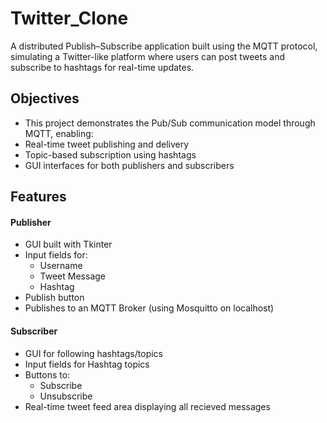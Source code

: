 # Twitter_Clone
A distributed Publish–Subscribe application built using the MQTT protocol, 
simulating a Twitter-like platform where users can post tweets and subscribe 
to hashtags for real-time updates.

## Objectives
- This project demonstrates the Pub/Sub communication model through MQTT, enabling:
- Real-time tweet publishing and delivery
- Topic-based subscription using hashtags
- GUI interfaces for both publishers and subscribers

## Features
#### Publisher
- GUI built with Tkinter
- Input fields for:
    - Username
    - Tweet Message
    - Hashtag
- Publish button
- Publishes to an MQTT Broker (using Mosquitto on localhost)
#### Subscriber
- GUI for following hashtags/topics
- Input fields for Hashtag topics
- Buttons to:
    - Subscribe
    - Unsubscribe
- Real-time tweet feed area displaying all recieved messages